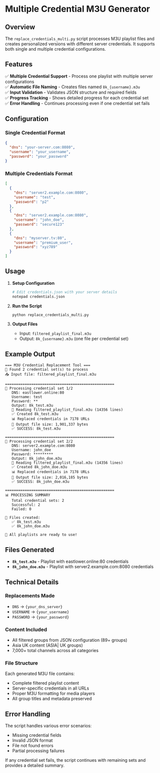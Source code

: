 # Multiple Credential M3U Generator

## Overview
The `replace_credentials_multi.py` script processes M3U playlist files and creates personalized versions with different server credentials. It supports both single and multiple credential configurations.

## Features
✅ **Multiple Credential Support** - Process one playlist with multiple server configurations  
✅ **Automatic File Naming** - Creates files named `8k_{username}.m3u`  
✅ **Input Validation** - Validates JSON structure and required fields  
✅ **Progress Tracking** - Shows detailed progress for each credential set  
✅ **Error Handling** - Continues processing even if one credential set fails  

## Configuration

### Single Credential Format
```json
{
  "dns": "your-server.com:8080",
  "username": "your_username", 
  "password": "your_password"
}
```

### Multiple Credentials Format
```json
[
  {
    "dns": "server2.example.com:8080",
    "username": "test",
    "password": "p2"
  },
  {
    "dns": "server2.example.com:8080",
    "username": "john_doe", 
    "password": "secure123"
  },
  {
    "dns": "myserver.tv:80",
    "username": "premium_user",
    "password": "xyz789"
  }
]
```

## Usage

1. **Setup Configuration**
   ```bash
   # Edit credentials.json with your server details
   notepad credentials.json
   ```

2. **Run the Script**
   ```bash
   python replace_credentials_multi.py
   ```

3. **Output Files**
   - Input: `filtered_playlist_final.m3u`
   - Output: `8k_{username}.m3u` (one file per credential set)

## Example Output

```
=== M3U Credential Replacement Tool ===
🔧 Found 2 credential set(s) to process
📥 Input file: filtered_playlist_final.m3u

==================================================
🔄 Processing credential set 1/2
   DNS: eastlower.online:80
   Username: test
   Password: **
   Output: 8k_test.m3u
   📖 Reading filtered_playlist_final.m3u (14356 lines)
   ✅ Created 8k_test.m3u
   📊 Replaced credentials in 7178 URLs
   📏 Output file size: 1,901,337 bytes
   ✅ SUCCESS: 8k_test.m3u

==================================================
🔄 Processing credential set 2/2
   DNS: server2.example.com:8080
   Username: john_doe
   Password: *********
   Output: 8k_john_doe.m3u
   📖 Reading filtered_playlist_final.m3u (14356 lines)  
   ✅ Created 8k_john_doe.m3u
   📊 Replaced credentials in 7178 URLs
   📏 Output file size: 2,016,185 bytes
   ✅ SUCCESS: 8k_john_doe.m3u

==================================================
📊 PROCESSING SUMMARY
   Total credential sets: 2
   Successful: 2
   Failed: 0

🎉 Files created:
   ✅ 8k_test.m3u
   ✅ 8k_john_doe.m3u

🚀 All playlists are ready to use!
```

## Files Generated

- **`8k_test.m3u`** - Playlist with eastlower.online:80 credentials
- **`8k_john_doe.m3u`** - Playlist with server2.example.com:8080 credentials

## Technical Details

### Replacements Made
- `DNS` → `{your_dns_server}`
- `USERNAME` → `{your_username}`  
- `PASSWORD` → `{your_password}`

### Content Included
- All filtered groups from JSON configuration (89+ groups)
- Asia UK content (ASIA| UK groups)
- 7,000+ total channels across all categories

### File Structure
Each generated M3U file contains:
- Complete filtered playlist content
- Server-specific credentials in all URLs
- Proper M3U formatting for media players
- All group titles and metadata preserved

## Error Handling

The script handles various error scenarios:
- Missing credential fields
- Invalid JSON format
- File not found errors
- Partial processing failures

If any credential set fails, the script continues with remaining sets and provides a detailed summary.
